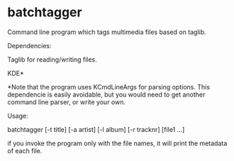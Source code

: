 batchtagger
===========

Command line program which tags multimedia files based on taglib.

Dependencies:

Taglib for reading/writing files.

KDE* 

*Note that the program uses KCmdLineArgs for parsing options. This dependencie is easily avoidable, 
but you would need to get another command line parser, or write your own.

Usage:

batchtagger [-t title] [-a artist] [-l album] [-r tracknr] [file1 ...]

if you invoke the program only with the file names, it will print the metadata of each file.

